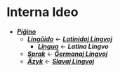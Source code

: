 # Interna Ideo

* [***Piĝino***](pighino.md)
  * [***Lingŭido***](linguido.md) ← [***Latinidaj Lingvoj***](latinidaj/README.md)
    * [***Lingua***](lingua.md) ← ***Latina Lingvo***
  * [***Sprak***](sprak.md) ← [***Ĝermanaj Lingvoj***](ghermanaj/README.md)
  * [***Äzyk***](jazyk.md) ← [***Slavaj Lingvoj***](slavaj/README.md)



